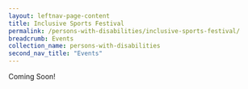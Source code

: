 ```yaml
---
layout: leftnav-page-content
title: Inclusive Sports Festival
permalink: /persons-with-disabilities/inclusive-sports-festival/
breadcrumb: Events
collection_name: persons-with-disabilities
second_nav_title: "Events"
---
```


Coming Soon!
